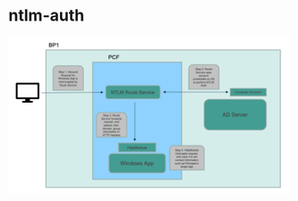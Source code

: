 # ntlm-auth

![Desktop Layout](https://raw.githubusercontent.com/Pivotal-Field-Engineering/ntlm-auth/master/images/overview.png)
